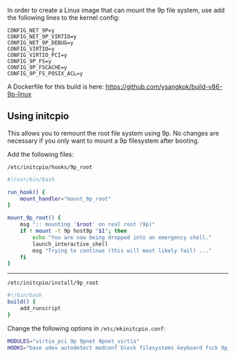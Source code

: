 In order to create a Linux image that can mount the 9p file system, use add the following lines to the kernel config:

```
CONFIG_NET_9P=y
CONFIG_NET_9P_VIRTIO=y
CONFIG_NET_9P_DEBUG=y
CONFIG_VIRTIO=y
CONFIG_VIRTIO_PCI=y
CONFIG_9P_FS=y
CONFIG_9P_FSCACHE=y
CONFIG_9P_FS_POSIX_ACL=y
```

A Dockerfile for this build is here: https://github.com/ysangkok/build-v86-9p-linux

Using initcpio
--------------

This allows you to remount the root file system using 9p. No changes are necessary if you only want to mount a 9p filesystem after booting.

Add the following files:

`/etc/initcpio/hooks/9p_root`

```bash
#!/usr/bin/bash

run_hook() {
    mount_handler="mount_9p_root"
}

mount_9p_root() {
    msg ":: mounting '$root' on real root (9p)"
    if ! mount -t 9p host9p "$1"; then
        echo "You are now being dropped into an emergency shell."
        launch_interactive_shell
        msg "Trying to continue (this will most likely fail) ..."
    fi
}
```

<hr>

`/etc/initcpio/install/9p_root`

```bash
#!/bin/bash
build() {
	add_runscript
}
```

Change the following options in `/etc/mkinitcpio.conf`:

```bash
MODULES="virtio_pci 9p 9pnet 9pnet_virtio"
HOOKS="base udev autodetect modconf block filesystems keyboard fsck 9p_root" # appended 9p_root
```
